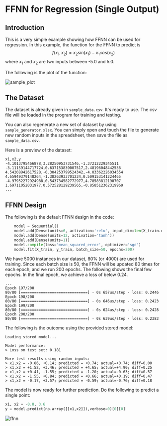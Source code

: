 # FFNN for Regression (Single Output)

## Introduction

This is a very simple example showing how FFNN can be used for regression.
In this example, the function for the FFNN to predict is 
$$f(x_1,x_2) = x_2 sin(x_1) - x_1 cos(x_2)$$ 
where $x_1$ and $x_2$ are two inputs between -5.0 and 5.0. 

The following is the plot of the function:

![sample_plot](https://github.com/cfoh/FFNN-Examples/assets/51439829/6aa48810-596e-4cd3-b0b0-098b832c07b0)

## The Dataset

The dataset is already given in `sample_data.csv`. It's ready to use. The csv file will be loaded in the program for training and testing.

You can also regenerate a new set of dataset by using `sample_generator.xlsx`. You can simply open and touch the file to generate new random inputs in the spreadsheet, then save the file as `sample_data.csv`. 

Here is a preview of the dataset:

```
x1,x2,y
-4.1013795466878,3.28250953731546,-1.37212229345511
-3.11159144717724,0.637153839007517,2.48196048442536
4.54208942617528,-0.304253799524342,-4.03362226034554
4.65949379148264,-1.38263933701234,0.509153141224465
-4.97952272924988,0.543734582772977,4.78583812190707
1.69711052031977,0.572528129239565,-0.858512362319969
...
```

## FFNN Design

The following is the default FFNN design in the code:

```python
    model = Sequential()
    model.add(Dense(units=6, activation='relu', input_dim=len(X_train.columns)))
    model.add(Dense(units=12, activation='tanh'))
    model.add(Dense(units=1))
    model.compile(loss='mean_squared_error', optimizer='sgd')
    model.fit(X_train, y_train, batch_size=50, epochs=200)
```

We have 5000 instances in our dataset, 80% (or 4000) are used for training. Since each batch size is 50, the FFNN will be updated 80 times for each epoch, and we run 200 epochs. The following shows the final few epochs. In the final epoch, we achieve a loss of below 0.24.

```
...
Epoch 197/200
80/80 [==============================] - 0s 657us/step - loss: 0.2446
Epoch 198/200
80/80 [==============================] - 0s 646us/step - loss: 0.2423
Epoch 199/200
80/80 [==============================] - 0s 624us/step - loss: 0.2428
Epoch 200/200
80/80 [==============================] - 0s 639us/step - loss: 0.2383
```

The following is the outcome using the provided stored model:

```
Loading stored model...

Model performance:
> Loss on test set: 0.181

More test results using random inputs:
> x1,x2 = -0.86, +0.14; predicted = +0.74; actual=+0.74; diff=0.00
> x1,x2 = +1.52, +3.46; predicted = +4.65; actual=+4.90; diff=0.25
> x1,x2 = +0.41, -1.55; predicted = -1.20; actual=-0.63; diff=0.57
> x1,x2 = -1.55, +0.84; predicted = +0.66; actual=+0.19; diff=0.47
> x1,x2 = -0.17, +3.57; predicted = -0.59; actual=-0.76; diff=0.18
```

The model is now ready for further prediction. Do the following to predict a single point:

```python
x1, x2 = -0.8, 3.6
y = model.predict(np.array([[x1,x2]]),verbose=0)[0][0]
```

![ffnn](https://github.com/cfoh/FFNN-Examples/assets/51439829/838c3a4a-7951-4bb9-a187-c2ba3d69fb62)
